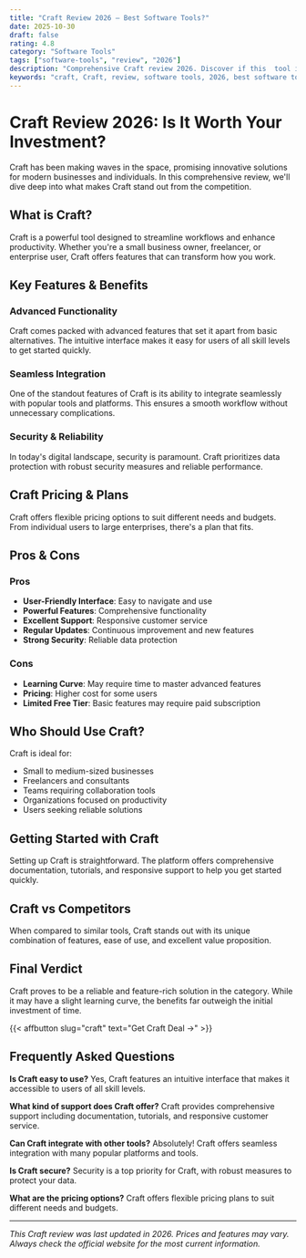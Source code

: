 ```yaml
---
title: "Craft Review 2026 – Best Software Tools?"
date: 2025-10-30
draft: false
rating: 4.8
category: "Software Tools"
tags: ["software-tools", "review", "2026"]
description: "Comprehensive Craft review 2026. Discover if this  tool is the best choice for your needs."
keywords: "craft, Craft, review, software tools, 2026, best software tools"
---
```


# Craft Review 2026: Is It Worth Your Investment?

Craft has been making waves in the  space, promising innovative solutions for modern businesses and individuals. In this comprehensive review, we'll dive deep into what makes Craft stand out from the competition.

## What is Craft?

Craft is a powerful  tool designed to streamline workflows and enhance productivity. Whether you're a small business owner, freelancer, or enterprise user, Craft offers features that can transform how you work.

## Key Features & Benefits

### Advanced Functionality
Craft comes packed with advanced features that set it apart from basic alternatives. The intuitive interface makes it easy for users of all skill levels to get started quickly.

### Seamless Integration
One of the standout features of Craft is its ability to integrate seamlessly with popular tools and platforms. This ensures a smooth workflow without unnecessary complications.

### Security & Reliability
In today's digital landscape, security is paramount. Craft prioritizes data protection with robust security measures and reliable performance.

## Craft Pricing & Plans

Craft offers flexible pricing options to suit different needs and budgets. From individual users to large enterprises, there's a plan that fits.

## Pros & Cons

### Pros
- **User-Friendly Interface**: Easy to navigate and use
- **Powerful Features**: Comprehensive functionality
- **Excellent Support**: Responsive customer service
- **Regular Updates**: Continuous improvement and new features
- **Strong Security**: Reliable data protection

### Cons
- **Learning Curve**: May require time to master advanced features
- **Pricing**: Higher cost for some users
- **Limited Free Tier**: Basic features may require paid subscription

## Who Should Use Craft?

Craft is ideal for:
- Small to medium-sized businesses
- Freelancers and consultants
- Teams requiring collaboration tools
- Organizations focused on productivity
- Users seeking reliable  solutions

## Getting Started with Craft

Setting up Craft is straightforward. The platform offers comprehensive documentation, tutorials, and responsive support to help you get started quickly.

## Craft vs Competitors

When compared to similar tools, Craft stands out with its unique combination of features, ease of use, and excellent value proposition.

## Final Verdict

Craft proves to be a reliable and feature-rich solution in the  category. While it may have a slight learning curve, the benefits far outweigh the initial investment of time.

{{< affbutton slug="craft" text="Get Craft Deal →" >}}

## Frequently Asked Questions

**Is Craft easy to use?**
Yes, Craft features an intuitive interface that makes it accessible to users of all skill levels.

**What kind of support does Craft offer?**
Craft provides comprehensive support including documentation, tutorials, and responsive customer service.

**Can Craft integrate with other tools?**
Absolutely! Craft offers seamless integration with many popular platforms and tools.

**Is Craft secure?**
Security is a top priority for Craft, with robust measures to protect your data.

**What are the pricing options?**
Craft offers flexible pricing plans to suit different needs and budgets.

---

*This Craft review was last updated in 2026. Prices and features may vary. Always check the official website for the most current information.*

